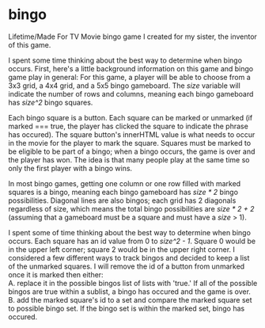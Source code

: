 # bingo
Lifetime/Made For TV Movie bingo game I created for my sister, the inventor of this game. 

I spent some time thinking about the best way to determine when bingo occurs. First, here's a little background information on this game and bingo game play in general: 
For this game, a player will be able to choose from a 3x3 grid, a 4x4 grid, and a 5x5 bingo gameboard. The <em>size</em> variable will indicate the number of rows and columns, meaning each bingo gameboard has <em>size^2</em> bingo squares. 

Each bingo square is a button. Each square can be marked or unmarked (if marked === true, the player has clicked the square to indicate the phrase has occured). The square button's innerHTML value is what needs to occur in the movie for the player to mark the square. Squares must be marked to be eligible to be part of a bingo; when a bingo occurs, the game is over and the player has won. The idea is that many people play at the same time so only the first player with a bingo wins. 

In most bingo games, getting one column or one row filled with marked squares is a bingo, meaning each bingo gameboard has <em>size * 2</em> bingo possibilities. Diagonal lines are also bingos; each grid has 2 diagonals regardless of size, which means the total bingo possibilities are <em>size * 2 + 2</em> (assuming that a gameboard must be a square and must have a <em>size</em> > 1). 




 I spent some of time thinking about the best way to determine when bingo occurs. Each square has an id value from 0 to <em>size^2 - 1</em>. Square 0 would be in the upper left corner; square 2 would be in the upper right corner. I considered a few different ways to track bingos and decided to keep a list of the unmarked squares. I will remove the id of a button from unmarked once it is marked then either: <br>
 A. replace it in the possible bingos list of lists with 'true.' If all of the possible bingos are true within a sublist, a bingo has occured and the game is over.  <br>
 B. add the marked square's id to a set and compare the marked square set to possible bingo set. If the bingo set is within the marked set, bingo has occured. <br>



